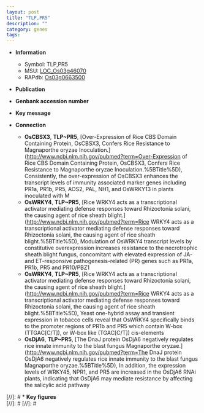 ```yaml
---
layout: post
title: "TLP,PR5"
description: ""
category: genes
tags: 
---
```


* **Information**  
    + Symbol: TLP,PR5  
    + MSU: [LOC_Os03g46070](http://rice.plantbiology.msu.edu/cgi-bin/ORF_infopage.cgi?orf=LOC_Os03g46070)  
    + RAPdb: [Os03g0663500](http://rapdb.dna.affrc.go.jp/viewer/gbrowse_details/irgsp1?name=Os03g0663500)  

* **Publication**  

* **Genbank accession number**  

* **Key message**  

* **Connection**  
    + __OsCBSX3__, __TLP~PR5__, [Over-Expression of Rice CBS Domain Containing Protein, OsCBSX3, Confers Rice Resistance to Magnaporthe oryzae Inoculation.](http://www.ncbi.nlm.nih.gov/pubmed?term=Over-Expression of Rice CBS Domain Containing Protein, OsCBSX3, Confers Rice Resistance to Magnaporthe oryzae Inoculation.%5BTitle%5D), Consistently, the over-expression of OsCBSX3 enhances the transcript levels of immunity associated marker genes including PR1a, PR1b, PR5, AOS2, PAL, NH1, and OsWRKY13 in plants inoculated with M
    + __OsWRKY4__, __TLP~PR5__, [Rice WRKY4 acts as a transcriptional activator mediating defense responses toward Rhizoctonia solani, the causing agent of rice sheath blight.](http://www.ncbi.nlm.nih.gov/pubmed?term=Rice WRKY4 acts as a transcriptional activator mediating defense responses toward Rhizoctonia solani, the causing agent of rice sheath blight.%5BTitle%5D), Modulation of OsWRKY4 transcript levels by constitutive overexpression increases resistance to the necrotrophic sheath blight fungus, concomitant with elevated expression of JA- and ET-responsive pathogenesis-related (PR) genes such as PR1a, PR1b, PR5 and PR10/PBZ1
    + __OsWRKY4__, __TLP~PR5__, [Rice WRKY4 acts as a transcriptional activator mediating defense responses toward Rhizoctonia solani, the causing agent of rice sheath blight.](http://www.ncbi.nlm.nih.gov/pubmed?term=Rice WRKY4 acts as a transcriptional activator mediating defense responses toward Rhizoctonia solani, the causing agent of rice sheath blight.%5BTitle%5D), Yeast one-hybrid assay and transient expression in tobacco cells reveal that OsWRKY4 specifically binds to the promoter regions of PR1b and PR5 which contain W-box (TTGAC[C/T]), or W-box like (TGAC[C/T]) cis-elements
    + __OsDjA6__, __TLP~PR5__, [The DnaJ protein OsDjA6 negatively regulates rice innate immunity to the blast fungus Magnaporthe oryzae.](http://www.ncbi.nlm.nih.gov/pubmed?term=The DnaJ protein OsDjA6 negatively regulates rice innate immunity to the blast fungus Magnaporthe oryzae.%5BTitle%5D), In addition, the expression levels of WRKY45, NPR1, and PR5 are increased in the OsDjA6 RNAi plants, indicating that OsDjA6 may mediate resistance by affecting the salicylic acid pathway

[//]: # * **Key figures**  
[//]: # 
[//]: # 
